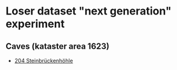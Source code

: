 # Loser dataset "next generation" experiment

## Caves (kataster area 1623)

- [204 Steinbrückenhöhle](caves-1623/204)

